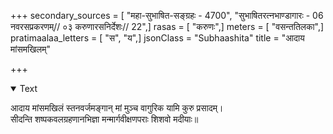 +++
secondary_sources = [ "महा-सुभाषित-सङ्ग्रहः - 4700", "सुभाषितरत्नभाण्डागारः -  06 नवरसप्रकरणम्// ०३ करुणारसनिर्देशः// 22",]
rasas = [ "करुणः",]
meters = [ "वसन्ततिलका",]
pratimaalaa_letters = [ "स", "य",]
jsonClass = "Subhaashita"
title = "आदाय मांसमखिलम्"

+++

<details open><summary>Text</summary>

आदाय मांसमखिलं स्तनवर्जमङ्गान् मां मुञ्च वागुरिक यामि कुरु प्रसादम्।  
सीदन्ति शष्पकवलग्रहणानभिज्ञा मन्मार्गवीक्षणपराः शिशवो मदीयाः॥
</details>
